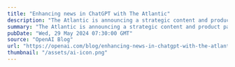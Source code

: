 ```yaml
---
title: "Enhancing news in ChatGPT with The Atlantic"
description: "The Atlantic is announcing a strategic content and product partnership with OpenAI, which positions The Atlantic as a premium news source within OpenAI. The Atlantic’s articles will be discoverable within OpenAI’s products, including ChatGPT, and as a partner, The Atlantic will help to shape how news is surfaced and presented in future real-time discovery products."
summary: "The Atlantic is announcing a strategic content and product partnership with OpenAI, which positions The Atlantic as a premium news source within OpenAI. The Atlantic’s articles will be discoverable within OpenAI’s products, including ChatGPT, and as a partner, The Atlantic will help to shape how news is surfaced and presented in future real-time discovery products."
pubDate: "Wed, 29 May 2024 07:30:00 GMT"
source: "OpenAI Blog"
url: "https://openai.com/blog/enhancing-news-in-chatgpt-with-the-atlantic"
thumbnail: "/assets/ai-icon.png"
---
```


